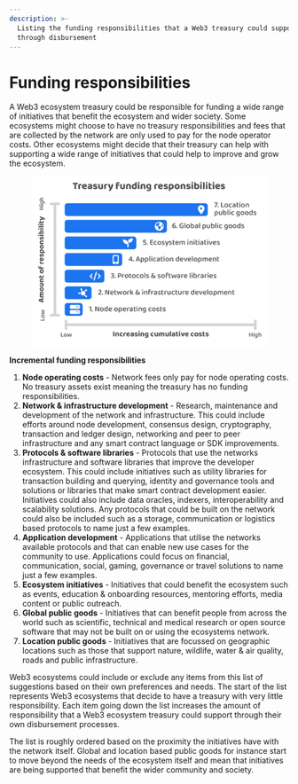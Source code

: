 ```yaml
---
description: >-
  Listing the funding responsibilities that a Web3 treasury could support
  through disbursement
---
```


# Funding responsibilities

A Web3 ecosystem treasury could be responsible for funding a wide range of initiatives that benefit the ecosystem and wider society. Some ecosystems might choose to have no treasury responsibilities and fees that are collected by the network are only used to pay for the node operator costs. Other ecosystems might decide that their treasury can help with supporting a wide range of initiatives that could help to improve and grow the ecosystem.

<figure><img src="../.gitbook/assets/treasury-responsibilities.jpg" alt=""><figcaption></figcaption></figure>



**Incremental funding responsibilities**

1. **Node operating costs** - Network fees only pay for node operating costs. No treasury assets exist meaning the treasury has no funding responsibilities.
2. **Network & infrastructure development** - Research, maintenance and development of the network and infrastructure. This could include efforts around node development, consensus design, cryptography, transaction and ledger design, networking and peer to peer infrastructure and any smart contract language or SDK improvements.
3. **Protocols & software libraries** - Protocols that use the networks infrastructure and software libraries that improve the developer ecosystem. This could include initiatives such as utility libraries for transaction building and querying, identity and governance tools and solutions or libraries that make smart contract development easier. Initiatives could also include data oracles, indexers, interoperability and scalability solutions.  Any protocols that could be built on the network could also be included such as a storage, communication or logistics based protocols to name just a few examples.
4. **Application development** - Applications that utilise the networks available protocols and that can enable new use cases for the community to use. Applications could focus on financial, communication, social, gaming, governance or travel solutions to name just a few examples.
5. **Ecosystem initiatives** - Initiatives that could benefit the ecosystem such as events, education & onboarding resources, mentoring efforts, media content or public outreach.
6. **Global public goods** - Initiatives that can benefit people from across the world such as scientific, technical and medical research or open source software that may not be built on or using the ecosystems network.
7. **Location public goods** - Initiatives that are focussed on geographic locations such as those that support nature, wildlife, water & air quality, roads and public infrastructure.



Web3 ecosystems could include or exclude any items from this list of suggestions based on their own preferences and needs. The start of the list represents Web3 ecosystems that decide to have a treasury with very little responsibility. Each item going down the list increases the amount of responsibility that a Web3 ecosystem treasury could support through their own disbursement processes.

The list is roughly ordered based on the proximity the initiatives have with the network itself. Global and location based public goods for instance start to move beyond the needs of the ecosystem itself and mean that initiatives are being supported that benefit the wider community and society.

